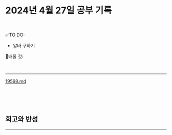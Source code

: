# 2024년 4월 27일 공부 기록 

<br>

✅TO DO: 

- 알바 구하기


💭배울 것:


<br>

---

[19598.md](..%2F..%2F..%2FAlgorithm%2FSolvedProblem%2F%EA%B7%B8%EB%A6%AC%EB%94%94%2F19598%2F19598.md)


<br><br><br>





## 회고와 반성

---

